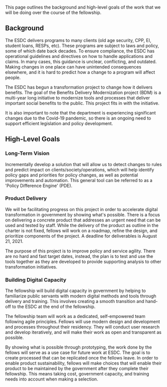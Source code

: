 This page outlines the background and high-level goals of the work that we will be doing over the course of the fellowship. 

## Background

The ESDC delivers programs to many clients (old age security, CPP, EI, student loans, RESPs, etc). These programs are subject to laws and policy, some of which date back decades. To ensure compliance, the ESDC has operational guidelines and directives on how to handle applications and claims. In many cases, this guidance is unclear, conflicting, and outdated. Making changes in one place can have unintended consequences elsewhere, and it is hard to predict how a change to a program will affect people.

The ESDC has begun a transformation project to change how it delivers benefits. The goal of the Benefits Delivery Modernization project (BDM) is a multi-year long initiative to modernize tools and processes that deliver important social benefits to the public. This project fits in with the initiative.

It is also important to note that the department is experiencing significant changes due to the Covid-19 pandemic, so there is an ongoing need to support efficient legislation and policy development.


## High-Level Goals

### Long-Term Vision
Incrementally develop a solution that will allow us to detect changes to rules and predict impact on clients/society/operations, which will help identify policy gaps and priorities for policy changes, as well as potential improvements and automation. This general tool can be referred to as a 'Policy Difference Engine' (PDE).


### Product Delivery
We will be facilitating progress on this project in order to accelerate digital transformation in government by showing what's possible. There is a focus on delivering a concrete product that addresses an urgent need that can be used and tested by staff. While the delivery of the product as outline in the charter is not fixed, fellows will work on a roadmap, refine the design, and prioritize components of the project. A deadline for deliverables is August 21, 2021. 

The purpose of this project is to improve policy and service agility. There are no hard and fast target dates, instead, the plan is to test and use the tools together as they are developed to provide supporting analysis to other transformation initiatives.

### Building Digital Capacity
The fellowship will build digital capacity in government by helping to familiarize public servants with modern digital methods and tools through delivery and training. This involves creating a smooth transition and hand-off to the ESDC at the end of the fellowship.

The fellowship team will work as a dedicated, self-empowered team following agile principles. Fellows will use modern design and development and processes throughout their residency. They will conduct user research and develop iteratively, and will make their work as open and transparent as possible.

By showing what is possible through prototyping, the work done by the fellows will serve as a use case for future work at ESDC. The goal is to create processed that can be replicated once the fellows leave. In order to enable product sustainability, fellows will make choices that will enable their product to be maintained by the government after they complete their fellowship. This means taking cost, government capacity, and training needs into account when making a selection.
